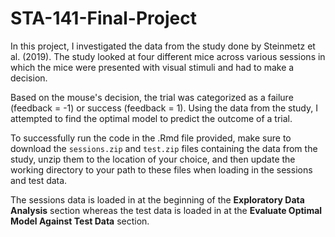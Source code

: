 # STA-141-Final-Project

In this project, I investigated the data from the study done by Steinmetz et al. (2019). The study looked at four different mice across various sessions in which the mice were presented with visual stimuli and had to make a decision.

Based on the mouse's decision, the trial was categorized as a failure (feedback = -1) or success (feedback = 1). Using the data from the study, I attempted to find the optimal model to predict the outcome of a trial. 

To successfully run the code in the .Rmd file provided, make sure to download the `sessions.zip` and `test.zip` files containing the data from the study, unzip them to the location of your choice, and then update the working directory to your path to these files when loading in the sessions and test data. 

The sessions data is loaded in at the beginning of the **Exploratory Data Analysis** section whereas the test data is loaded in at the **Evaluate Optimal Model Against Test Data** section.